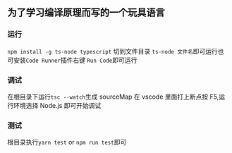 ## 为了学习编译原理而写的一个玩具语言

### 运行

`npm install -g ts-node typescript` 切到文件目录 `ts-node 文件名`即可运行也可安装`Code Runner`插件右键 `Run Code`即可运行

### 调试

在根目录下运行`tsc --watch`生成 sourceMap 在 vscode 里面打上断点按 F5,运行环境选择 Node.js 即可开始调试

### 测试

根目录执行`yarn test` or `npm run test`即可
